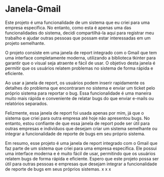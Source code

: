 # Janela-Gmail
Este projeto é uma funcionalidade de um sistema que eu criei para uma empresa específica. No entanto, como esta é apenas uma das funcionalidades do sistema, decidi compartilhá-la aqui para registrar meu trabalho e ajudar outras pessoas que possam estar interessadas em um projeto semelhante.

O projeto consiste em uma janela de report integrado com o Gmail que tem uma interface completamente moderna, utilizando a biblioteca tkinter para garantir que o visual seja atraente e fácil de usar. O objetivo desta janela é permitir que os usuários relatem problemas no sistema de forma rápida e eficiente.

Ao usar a janela de report, os usuários podem inserir rapidamente os detalhes do problema que encontraram no sistema e enviar um ticket pelo próprio sistema para reportar o bug. Essa funcionalidade é uma maneira muito mais rápida e conveniente de relatar bugs do que enviar e-mails ou relatórios separados.

Felizmente, essa janela de report foi usada apenas por mim, já que o sistema que criei para outra empresa até hoje não apresentou bugs. No entanto, estou confiante de que essa janela de report pode ser útil para outras empresas e indivíduos que desejam criar um sistema semelhante ou integrar a funcionalidade de reporte de bugs em seu próprio sistema.

Em resumo, esse projeto é uma janela de report integrado com o Gmail que faz parte de um sistema que criei para uma empresa específica. Ele possui uma interface moderna e é muito fácil de usar, permitindo que os usuários relatem bugs de forma rápida e eficiente. Espero que este projeto possa ser útil para outras pessoas e empresas que desejam integrar a funcionalidade de reporte de bugs em seus próprios sistemas.
 x
x
x
